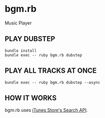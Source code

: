 # bgm.rb

Music Player

## PLAY DUBSTEP

```
bundle install
bundle exec -- ruby bgm.rb dubstep
```

## PLAY ALL TRACKS AT ONCE

```
bundle exec -- ruby bgm.rb dubstep --async
```

## HOW IT WORKS

bgm.rb uses [iTunes Store's Search API](https://www.apple.com/itunes/affiliates/resources/documentation/itunes-store-web-service-search-api.html).
